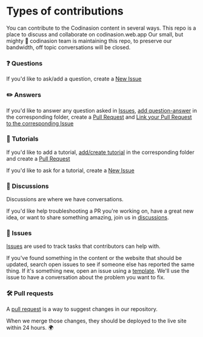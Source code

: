 # Types of contributions
You can contribute to the Codinasion content in several ways. This repo is a place to discuss and collaborate on codinasion.web.app Our small, but mighty :muscle: codinasion team is maintaining this repo, to preserve our bandwidth, off topic conversations will be closed.

### :question: Questions

If you'd like to ask/add a question, create a [New Issue](https://github.com/codinasion/codinasion/issues/new?assignees=&labels=%F0%9F%93%9D+content&template=add-content.yml)

### :pencil2: Answers

If you'd like to answer any question asked in [Issues](https://github.com/codinasion/codinasion/issues), [add question-answer](https://github.com/codinasion/codinasion/blob/master/CONTRIBUTING.md#make-changes) in the corresponding folder, create a [Pull Request](https://github.com/codinasion/codinasion/blob/master/CONTRIBUTING.md#solve-an-issue) and [Link your Pull Request to the corresponding Issue](https://docs.github.com/en/issues/tracking-your-work-with-issues/linking-a-pull-request-to-an-issue)

### :memo: Tutorials

If you'd like to add a tutorial, [add/create tutorial](https://github.com/codinasion/codinasion/blob/master/CONTRIBUTING.md#make-changes) in the corresponding folder and create a [Pull Request](https://github.com/codinasion/codinasion/blob/master/CONTRIBUTING.md#pull-request)

If you'd like to ask for a tutorial, create a [New Issue](https://github.com/codinasion/codinasion/issues/new?assignees=&labels=%F0%9F%93%9D+content&template=add-content.yml)

### :mega: Discussions
Discussions are where we have conversations.

If you'd like help troubleshooting a PR you're working on, have a great new idea, or want to share something amazing, join us in [discussions](https://github.com/codinasion/codinasion/discussions).

### :lady_beetle: Issues
[Issues](https://github.com/codinasion/codinasion/issues) are used to track tasks that contributors can help with.

If you've found something in the content or the website that should be updated, search open issues to see if someone else has reported the same thing. If it's something new, open an issue using a [template](https://github.com/codinasion/codinasion/issues/new/choose). We'll use the issue to have a conversation about the problem you want to fix.

### :hammer_and_wrench: Pull requests
A [pull request](https://github.com/codinasion/codinasion/pulls) is a way to suggest changes in our repository.

When we merge those changes, they should be deployed to the live site within 24 hours. :earth_africa:
